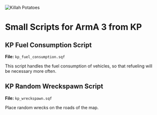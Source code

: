 ![Killah Potatoes](https://www.killahpotatoes.de/images/kp_banner.png)

# Small Scripts for ArmA 3 from KP

## KP Fuel Consumption Script
**File:** `kp_fuel_consumption.sqf`

This script handles the fuel consumption of vehicles, so that refueling will be necessary more often.

## KP Random Wreckspawn Script
**File:** `kp_wreckspawn.sqf`

Place random wrecks on the roads of the map.